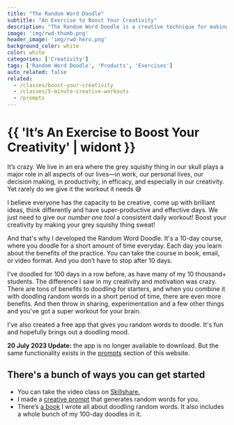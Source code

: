 ```yaml
---
title: "The Random Word Doodle"
subtitle: "An Exercise to Boost Your Creativity"
description: "The Random Word Doodle is a creative technique for making your brain sweat. There are plenty of sweet benefits that come with doodling for 10-15 minutes everyday. Discover what they are and where to get your random words from."
image: 'img/rwd-thumb.png'
header_image: 'img/rwd-hero.png'
background_color: white
color: white
categories: ['Creativity']
tags: ['Random Word Doodle', 'Products', 'Exercises']
auto_related: false
related:
  - /classes/boost-your-creativity
  - /classes/5-minute-creative-workouts
  - /prompts
---
```

# {{ 'It’s An Exercise to Boost Your Creativity' | widont }}

It’s crazy. We live in an era where the grey squishy thing in our skull plays a major role in all aspects of our lives—in work, our personal lives, our decision making, in productivity, in efficacy, and especially in our creativity. Yet rarely do we give it the workout it needs 😅

I believe everyone has the capacity to be creative, come up with brilliant ideas, think differently and have super-productive and effective days. We just need to give our *number one tool* a consistent daily workout! Boost your creativity by making your grey squishy thing sweat!

And that's why I developed the Random Word Doodle. It's a 10-day course, where you doodle for a short amount of time everyday. Each day you learn about the benefits of the practice. You can take the course in book, email, or video format. And you don’t have to stop after 10 days.

I’ve doodled for 100 days in a row before, as have many of my 10 thousand+ students. The difference I saw in my creativity and motivation was crazy. There are tons of benefits to doodling for starters, and when you combine it with doodling random words in a short period of time, there are even more benefits. And then throw in sharing, experimentation and a few other things and you’ve got a super workout for your brain.

I've also created a free app that gives you random words to doodle. It's fun and hopefully brings out a doodling mood.

**20 July 2023 Update:** the app is no longer available to download. But the same functionality exists in the [prompts](/prompts/) section of this website.

## There's a bunch of ways you can get started

- You can take the video class on [Skillshare.](https://ttkb.me/rwd-class)
- I made a [creative prompt](/workouts/random-words/) that generates random words for you.
- There’s [a book](https://gumroad.com/l/random-word-doodle) I wrote all about doodling random words. It also includes a whole bunch of my 100-day doodles in it.